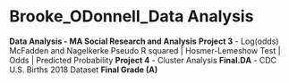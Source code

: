 # Brooke_ODonnell_Data Analysis
**Data Analysis - MA Social Research and Analysis**
**Project 3** - Log(odds) McFadden and Nagelkerke Pseudo R squared | Hosmer-Lemeshow Test | Odds | Predicted Probability 
**Project 4** - Cluster Analysis 
**Final.DA** - CDC U.S. Births 2018 Dataset 
**Final Grade (A)**
